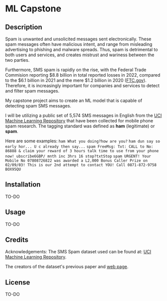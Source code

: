 # ML Capstone

## Description

Spam is unwanted and unsolicited messages sent electronically. These spam messages often have malicious intent, and range from misleading advertising to phishing and malware spreads. Thus, spam is detrimental to both users and services, and creates mistrust and wariness between the two parties. 

Furthermore, SMS spam is rapidly on the rise, with the Federal Trade Commision reporting $8.8 billion in total reported losses in 2022, compared to the $6.1 billion in 2021 and the mere $1.2 billion in 2020 ([FTC.gov](https://www.ftc.gov/business-guidance/blog/2023/02/ftc-crunches-2022-numbers-see-where-scammers-continue-crunch-consumers)). Therefore, it is increasingly important for companies and services to detect and filter spam messages. 

My capstone project aims to create an ML model that is capable of detecting spam SMS messages.

I will be utilizing a public set of 5,574 SMS messages in English from the [UCI Machine Learning Repository](https://archive.ics.uci.edu/ml/datasets/sms+spam+collection#) that have been collected for mobile phone spam research. The tagging standard was defined as **ham** (legitimate) or **spam**.

Here are some examples:
`ham What you doing?how are you?`
`ham dun say so early hor... U c already then say...`
`spam FreeMsg: Txt: CALL to No: 86888 & claim your reward of 3 hours talk time to use from your phone now! ubscribe6GBP/ mnth inc 3hrs 16 stop?txtStop`
`spam URGENT! Your Mobile No 07808726822 was awarded a L2,000 Bonus Caller Prize on 02/09/03! This is our 2nd attempt to contact YOU! Call 0871-872-9758 BOX95QU`

## Installation

TO-DO

## Usage

TO-DO

## Credits

Acknowledgements: 
The SMS Spam dataset used can be found at: [UCI Machine Learning Repository](https://archive.ics.uci.edu/ml/datasets/sms+spam+collection#).

The creators of the dataset's previous paper and [web page](http://www.dt.fee.unicamp.br/~tiago/smsspamcollection/).

## License
TO-DO
